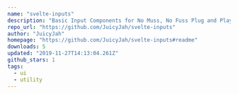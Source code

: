 ```yaml
---
name: "svelte-inputs"
description: "Basic Input Components for No Muss, No Fuss Plug and Play with Svelte"
repo_url: "https://github.com/JuicyJah/svelte-inputs"
author: "JuicyJah"
homepage: "https://github.com/JuicyJah/svelte-inputs#readme"
downloads: 5
updated: "2019-11-27T14:13:04.261Z"
github_stars: 1
tags: 
  - ui
  - utility
---
```

